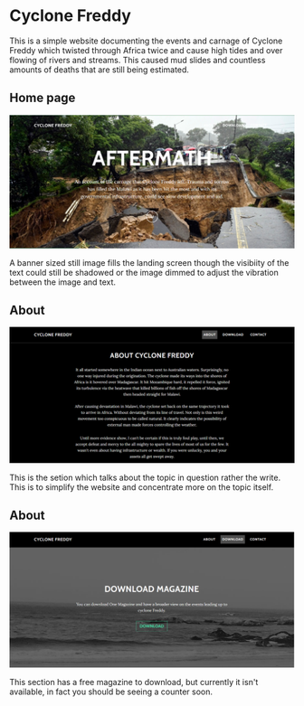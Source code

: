 # Cyclone Freddy
This is a simple website documenting the events and carnage of Cyclone Freddy which twisted through Africa twice and cause high tides and over flowing of rivers and streams. This caused mud slides and countless amounts of deaths that are still being estimated.

## Home page

<img src ="assets/img/screenshot1.png" alt="Image of homepage">

A banner sized still image fills the landing screen though the visibiity of the text could still be shadowed or the image dimmed to adjust the vibration between the image and text.

## About

<img src ="assets/img/screenshot2.png" alt="Image of about section">

This is the setion which talks about the topic in question rather the write. This is to simplify the website and concentrate more on the topic itself.

## About

<img src ="assets/img/screenshot3.png" alt="Image of download">

This section has a free magazine to download, but currently it isn't available, in fact you should be seeing a counter soon.